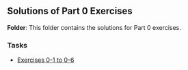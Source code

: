 ## Solutions of Part 0 Exercises

**Folder**: This folder contains the solutions for Part 0 exercises.

### Tasks

- [Exercises 0-1 to 0-6](https://fullstackopen.com/en/part0/fundamentals_of_web_apps#exercises-0-1-0-6)
